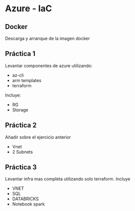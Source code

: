 # Azure - IaC
## Docker
Descarga y arranque de la imagen docker
## Práctica 1
Levantar componentes de azure utilizando:
* az-cli
* arm templates
* terraform

Incluye:
* RG
* Storage

## Práctica 2
Añadir sobre el ejercicio anterior
* Vnet
* 2 Subnets

## Práctica 3
Levantar infra mas completa utilizando solo terraform. Incluye
* VNET
* SQL
* DATABRICKS
* Notebook spark
